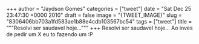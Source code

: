 
+++
author = "Jaydson Gomes"
categories = ["tweet"]
date = "Sat Dec 25 23:47:30 +0000 2010"
draft = false
image = "{TWEET_IMAGE}"
slug = "8306406bb703a1fd583ae1b88e4cdb103567bc54"
tags = ["tweet"]
title = """Resolvi ser saudavel hoje..."""
+++
Resolvi ser saudavel hoje... Ao inves de pedir um X eu to fazendo um :P
